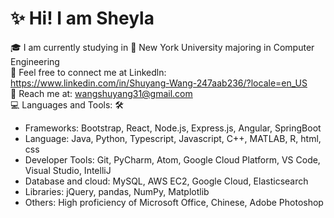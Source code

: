 # :sparkles: Hi! I am Sheyla

:mortar_board:  I am currently studying in  :purple_heart: New York University majoring in Computer Engineering  
:hibiscus: Feel free to connect me at Linkedln:  https://www.linkedin.com/in/Shuyang-Wang-247aab236/?locale=en_US   
:e-mail:  Reach me at: wangshuyang31@gmail.com  
💻 Languages and Tools: 🛠️

* Frameworks: Bootstrap, React, Node.js, Express.js, Angular, SpringBoot
* Language: Java, Python, Typescript, Javascript, C++, MATLAB, R, html, css
* Developer Tools: Git, PyCharm, Atom, Google Cloud Platform, VS Code, Visual Studio, IntelliJ   
* Database and cloud: MySQL, AWS EC2, Google Cloud, Elasticsearch
* Libraries: jQuery, pandas, NumPy, Matplotlib 
* Others: High proficiency of Microsoft Office, Chinese, Adobe Photoshop
